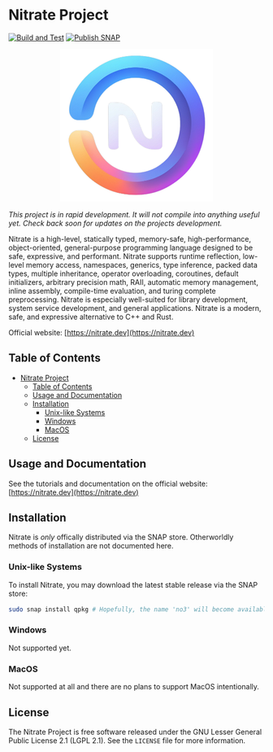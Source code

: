 # Nitrate Project

[![Build and Test](https://github.com/Kracken256/nitrate/actions/workflows/cmake-check.yml/badge.svg)](https://github.com/Kracken256/nitrate/actions/workflows/cmake-check.yml)
[![Publish SNAP](https://github.com/Kracken256/nitrate/actions/workflows/publish-snap.yml/badge.svg)](https://github.com/Kracken256/nitrate/actions/workflows/snapcraft-check.yml)

<div align="center">
    <img src="https://github.com/Kracken256/nitrate/blob/main/static-data/logo-dark-1024x1024.png?raw=true" width="300" height="300" alt="css-in-readme">
</div>

*This project is in rapid development. It will not compile into anything useful yet. Check back soon for updates on the projects development.*

Nitrate is a high-level, statically typed, memory-safe, high-performance, object-oriented, general-purpose programming language designed to be safe, expressive, and performant. Nitrate supports runtime reflection, low-level memory access, namespaces, generics, type inference, packed data types, multiple inheritance, operator overloading, coroutines, default initializers, arbitrary precision math, RAII, automatic memory management, inline assembly, compile-time evaluation, and turing complete preprocessing.
Nitrate is especially well-suited for library development, system service development, and general applications. Nitrate is a modern, safe, and expressive alternative to C++ and Rust.

Official website: [https://nitrate.dev](https://nitrate.dev)

## Table of Contents

- [Nitrate Project](#nitrate-project)
  - [Table of Contents](#table-of-contents)
  - [Usage and Documentation](#usage-and-documentation)
  - [Installation](#installation)
    - [Unix-like Systems](#unix-like-systems)
    - [Windows](#windows)
    - [MacOS](#macos)
  - [License](#license)

## Usage and Documentation

See the tutorials and documentation on the official website: [https://nitrate.dev](https://nitrate.dev)

## Installation

Nitrate is *only* offically distributed via the SNAP store. Otherworldly methods of installation are not documented here.

### Unix-like Systems

To install Nitrate, you may download the latest stable release via the SNAP store:
  
```bash
sudo snap install qpkg # Hopefully, the name 'no3' will become available. 
```

### Windows

Not supported yet.

### MacOS

Not supported at all and there are no plans to support MacOS intentionally.

## License

The Nitrate Project is free software released under the GNU Lesser General Public License 2.1 (LGPL 2.1). See the `LICENSE` file for more information.
